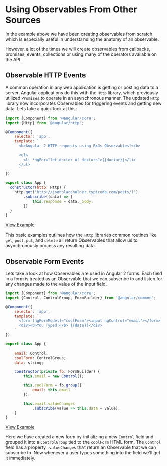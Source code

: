 # Using Observables From Other Sources
In the example above we have been creating observables from scratch which is especially useful in understanding the anatomy of an observable.

However, a lot of the times we will create observables from callbacks, promises, events, collections or using many of the operators available on the API.


## Observable HTTP Events
A common operation in any web application is getting or posting data to a server. Angular applications do this with the `Http` library, which previously utilized `Promises` to operate in an asynchronous manner. The updated `Http` library now incorporates Observables for triggering events and getting new data. Lets take a quick look at this:

```js
import {Component} from '@angular/core';
import {Http} from '@angular/http';

@Component({
	selector: 'app',
	template: `
	  <b>Angular 2 HTTP requests using RxJs Observables!</b>
	  
	  <ul>
	    <li *ngFor="let doctor of doctors">{{doctor}}</li>
	  </ul>
	  `
})

export class App {
  constructor(http: Http) {
    http.get('http://jsonplaceholder.typicode.com/posts/1')
        .subscribe((data) => {
            this.response = data._body;
        })
  }
}
```
[View Example](http://plnkr.co/edit/FjJz4lTX2hhHkMu87cln?p=preview)

This basic examples outlines how the `Http` libraries common routines like `get`, `post`, `put`, and `delete` all return Observables that allow us to asynchronously process any resulting data. 


## Observable Form Events
Lets take a look at how Observables are used in Angular 2 forms. Each field in a form is treated as an Observable that we can subscribe to and listen for any changes made to the value of the input field. 

```js
import {Component} from '@angular/core';
import {Control, ControlGroup, FormBuilder} from '@angular/common';

@Component({
	selector: 'app',
	template: `
	  <form [ngFormModel]="coolForm"><input ngControl="email"></form>
	  <div><b>You Typed:</b> {{data}}</div>
	`
})

export class App {

	email: Control;
	coolForm: ControlGroup;
	data: string;

	constructor(private fb: FormBuilder) {
		this.email = new Control();

		this.coolForm = fb.group({
			email: this.email
		});

		this.email.valueChanges
		    .subscribe(value => this.data = value);
	}
}
```
[View Example](http://plnkr.co/edit/jEQ6o6D81c65mr9sghL3?p=preview)

Here we have created a new form by initializing a new `Control` field and grouped it into a `ControlGroup` tied to the `coolForm` HTML form. The `Control` field has a property `.valueChanges` that return an Observable that we can subscribe to. Now whenever a user types something into the field we'll get it immediately.

